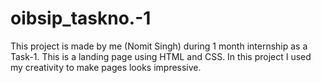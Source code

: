 # oibsip_taskno.-1
This project is made by me (Nomit Singh) during 1 month internship as a Task-1.
This is a landing page using HTML and CSS.
In this project I used my creativity to make pages looks impressive.
